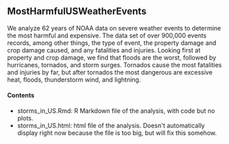 ## MostHarmfulUSWeatherEvents

We analyze 62 years of NOAA data on severe weather events to determine the most harmful and expensive. The data set of over 900,000 events records, among other things, the type of event, the property damage and crop damage caused, and any fatalities and injuries. Looking first at property and crop damage, we find that floods are the worst, followed by hurricanes, tornados, and storm surges. Tornados cause the most fatalities and injuries by far, but after tornados the most dangerous are excessive heat, floods, thunderstorm wind, and lightning.

#### Contents

- storms_in_US.Rmd: R Markdown file of the analysis, with code but no plots.
- storms_in_US.html: html file of the analysis.  Doesn't automatically display right now because the file is too big, but will fix this somehow.